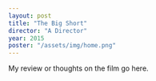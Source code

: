 ```yaml
---
layout: post
title: "The Big Short"
director: "A Director"
year: 2015
poster: "/assets/img/home.png"
---
```


My review or thoughts on the film go here.
